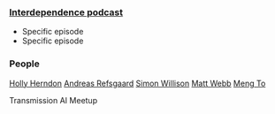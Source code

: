 ### [Interdependence podcast](https://interdependence.fm)

- Specific episode
- Specific episode

### People

[Holly Herndon](https://en.wikipedia.org/wiki/Holly_Herndon)
[Andreas Refsgaard](https://www.andreasrefsgaard.dk)
[Simon Willison](https://simonwillison.net)
[Matt Webb](https://interconnected.org)
[Meng To](https://x.com/mengto)

Transmission AI Meetup
